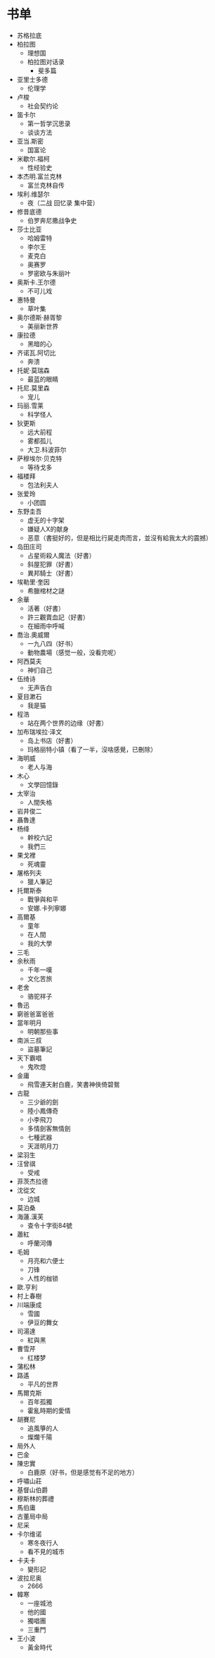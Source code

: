 # 书单

- 苏格拉底
- 柏拉图
  - 理想国
  - 柏拉图对话录
    - 斐多篇
- 亚里士多德
  - 伦理学
- 卢梭
  - 社会契约论
- 笛卡尔
  - 第一哲学沉思录
  - 谈谈方法
- 亚当.斯密
  - 国富论
- 米歇尔.福柯
  - 性经验史
- 本杰明.富兰克林
  - 富兰克林自传
- 埃利.维瑟尔
  - 夜（二战 回忆录 集中营）
- 修昔底德
  - 伯罗奔尼撒战争史
- 莎士比亚
  - 哈姆雷特
  - 李尔王
  - 麦克白
  - 奥赛罗
  - 罗密欧与朱丽叶
- 奥斯卡.王尔德
  - 不可儿戏
- 惠特曼
  - 草叶集
- 奥尔德斯·赫胥黎
  - 美丽新世界
- 康拉德
  - 黑暗的心
- 齐诺瓦.阿切比
  - 奔溃
- 托妮·莫瑞森
  - 最蓝的眼睛
- 托尼.莫里森
  - 宠儿
- 玛丽.雪莱
  - 科学怪人
- 狄更斯
  - 远大前程
  - 雾都孤儿
  - 大卫.科波菲尔
- 萨穆埃尔·贝克特
  - 等待戈多
- 福楼拜
  - 包法利夫人
- 张爱玲
  - 小团圆
- 东野圭吾
  - 虚无的十字架
  - 嫌疑人X的献身
  - 恶意（書挺好的，但是相比行屍走肉而言，並沒有給我太大的震撼）
- 岛田庄司
  - 占星術殺人魔法（好書）
  - 斜屋犯罪（好書）
  - 異邦騎士（好書）
- 埃勒里·奎因
  - 希臘棺材之謎
- 余華
  - 活著（好書）
  - 許三觀賣血記（好書）
  - 在細雨中呼喊
- 喬治.奧威爾
  - 一九八四（好书）
  - 動物農場（感觉一般，没看完呢）
- 阿西莫夫
  - 神们自己
- 伍绮诗
  - 无声告白
- 夏目漱石
  - 我是猫
- 程浩
  - 站在两个世界的边缘（好書）
- 加布瑞埃拉·泽文
  - 岛上书店（好書）
  - 玛格丽特小镇（看了一半，沒啥感覺，已刪除）
- 海明威
  - 老人与海
- 木心
  - 文學回憶錄
- 太宰治
  - 人間失格
- 岩井俊二
- 聶魯達
- 杨绛
  - 幹校六記
  - 我們三
- 果戈裡
  - 死魂靈
- 屠格列夫
  - 獵人筆記
- 托爾斯泰
  - 戰爭與和平
  - 安娜.卡列寧娜
- 高爾基
  - 童年
  - 在人間
  - 我的大學
- 三毛
- 余秋雨
  - 千年一嘆
  - 文化苦旅
- 老舍
  - 骆驼祥子
- 魯迅
- 窮爸爸富爸爸
- 當年明月
  - 明朝那些事
- 南派三叔
  - 盜墓筆記
- 天下霸唱
  - 鬼吹燈
- 金庸
  - 飛雪連天射白鹿，笑書神俠倚碧鴛
- 古龍
  - 三少爺的劍
  - 陸小鳳傳奇
  - 小李飛刀
  - 多情劍客無情劍
  - 七種武器
  - 天涯明月刀
- 梁羽生
- 汪曾祺
  - 受戒
- 菲茨杰拉德
- 沈從文
  - 边城
- 莫泊桑
- 海蓮.漢芙
  - 查令十字街84號
- 蕭紅
  - 呼蘭河傳
- 毛姆
  - 月亮和六便士
  - 刀锋
  - 人性的枷锁
- 歐.亨利
- 村上春樹
- 川端康成
  - 雪國
  - 伊豆的舞女
- 司湯達
  - 紅與黑
- 曹雪芹
  - 红楼梦
- 蒲松林
- 路遙
  - 平凡的世界
- 馬爾克斯
  - 百年孤獨
  - 霍亂時期的愛情
- 胡賽尼
  - 追風箏的人
  - 燦爛千陽
- 局外人
- 巴金
- 陳忠實
  - 白鹿原（好书，但是感觉有不足的地方）
- 呼嘯山莊
- 基督山伯爵
- 穆斯林的葬禮
- 馬伯庸
- 古董局中局
- 尼采
- 卡尔维诺
  - 寒冬夜行人
  - 看不見的城市
- 卡夫卡
  - 變形記
- 波拉尼奥
  - 2666
- 韓寒
  - 一座城池
  - 他的國
  - 獨唱團
  - 三重門
- 王小波
  - 黃金時代
